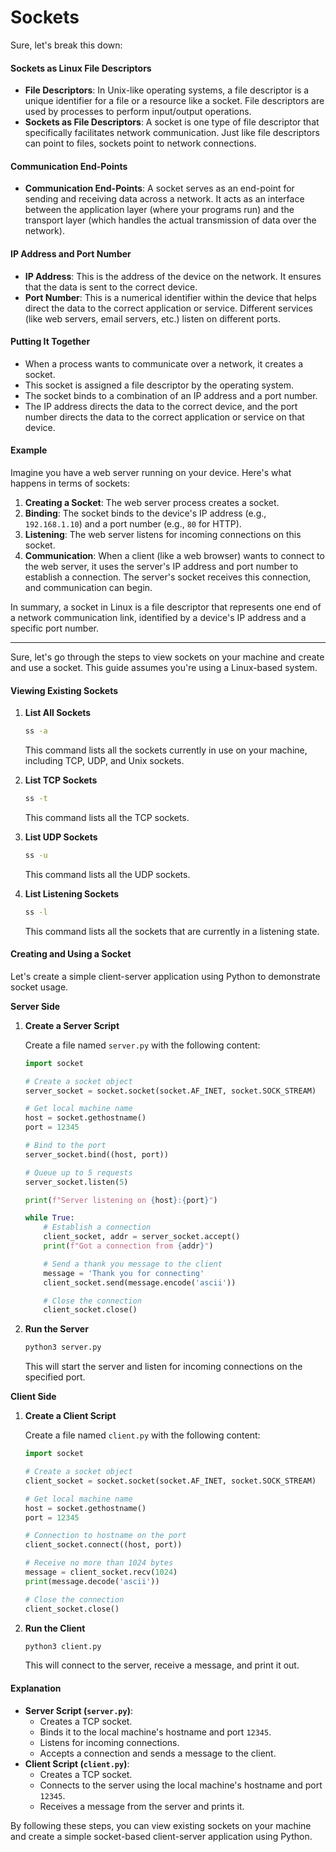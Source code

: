 # Sockets

Sure, let's break this down:

#### Sockets as Linux File Descriptors

* **File Descriptors**: In Unix-like operating systems, a file descriptor is a unique identifier for a file or a resource like a socket. File descriptors are used by processes to perform input/output operations.
* **Sockets as File Descriptors**: A socket is one type of file descriptor that specifically facilitates network communication. Just like file descriptors can point to files, sockets point to network connections.

#### Communication End-Points

* **Communication End-Points**: A socket serves as an end-point for sending and receiving data across a network. It acts as an interface between the application layer (where your programs run) and the transport layer (which handles the actual transmission of data over the network).

#### IP Address and Port Number

* **IP Address**: This is the address of the device on the network. It ensures that the data is sent to the correct device.
* **Port Number**: This is a numerical identifier within the device that helps direct the data to the correct application or service. Different services (like web servers, email servers, etc.) listen on different ports.

#### Putting It Together

* When a process wants to communicate over a network, it creates a socket.
* This socket is assigned a file descriptor by the operating system.
* The socket binds to a combination of an IP address and a port number.
* The IP address directs the data to the correct device, and the port number directs the data to the correct application or service on that device.

#### Example

Imagine you have a web server running on your device. Here's what happens in terms of sockets:

1. **Creating a Socket**: The web server process creates a socket.
2. **Binding**: The socket binds to the device's IP address (e.g., `192.168.1.10`) and a port number (e.g., `80` for HTTP).
3. **Listening**: The web server listens for incoming connections on this socket.
4. **Communication**: When a client (like a web browser) wants to connect to the web server, it uses the server's IP address and port number to establish a connection. The server's socket receives this connection, and communication can begin.

In summary, a socket in Linux is a file descriptor that represents one end of a network communication link, identified by a device's IP address and a specific port number.



***

Sure, let's go through the steps to view sockets on your machine and create and use a socket. This guide assumes you're using a Linux-based system.

#### Viewing Existing Sockets

1.  **List All Sockets**

    ```bash
    ss -a
    ```

    This command lists all the sockets currently in use on your machine, including TCP, UDP, and Unix sockets.
2.  **List TCP Sockets**

    ```bash
    ss -t
    ```

    This command lists all the TCP sockets.
3.  **List UDP Sockets**

    ```bash
    ss -u
    ```

    This command lists all the UDP sockets.
4.  **List Listening Sockets**

    ```bash
    ss -l
    ```

    This command lists all the sockets that are currently in a listening state.

#### Creating and Using a Socket

Let's create a simple client-server application using Python to demonstrate socket usage.

**Server Side**

1.  **Create a Server Script**

    Create a file named `server.py` with the following content:

    ```python
    import socket

    # Create a socket object
    server_socket = socket.socket(socket.AF_INET, socket.SOCK_STREAM)

    # Get local machine name
    host = socket.gethostname()
    port = 12345

    # Bind to the port
    server_socket.bind((host, port))

    # Queue up to 5 requests
    server_socket.listen(5)

    print(f"Server listening on {host}:{port}")

    while True:
        # Establish a connection
        client_socket, addr = server_socket.accept()
        print(f"Got a connection from {addr}")

        # Send a thank you message to the client
        message = 'Thank you for connecting'
        client_socket.send(message.encode('ascii'))

        # Close the connection
        client_socket.close()
    ```
2.  **Run the Server**

    ```bash
    python3 server.py
    ```

    This will start the server and listen for incoming connections on the specified port.

**Client Side**

1.  **Create a Client Script**

    Create a file named `client.py` with the following content:

    ```python
    import socket

    # Create a socket object
    client_socket = socket.socket(socket.AF_INET, socket.SOCK_STREAM)

    # Get local machine name
    host = socket.gethostname()
    port = 12345

    # Connection to hostname on the port
    client_socket.connect((host, port))

    # Receive no more than 1024 bytes
    message = client_socket.recv(1024)
    print(message.decode('ascii'))

    # Close the connection
    client_socket.close()
    ```
2.  **Run the Client**

    ```bash
    python3 client.py
    ```

    This will connect to the server, receive a message, and print it out.

#### Explanation

* **Server Script (`server.py`)**:
  * Creates a TCP socket.
  * Binds it to the local machine's hostname and port `12345`.
  * Listens for incoming connections.
  * Accepts a connection and sends a message to the client.
* **Client Script (`client.py`)**:
  * Creates a TCP socket.
  * Connects to the server using the local machine's hostname and port `12345`.
  * Receives a message from the server and prints it.

By following these steps, you can view existing sockets on your machine and create a simple socket-based client-server application using Python.
